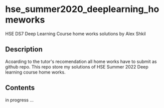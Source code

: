 # hse_summer2020_deeplearning_homeworks
HSE DS7 Deep Learning Course home works solutions by Alex Shkil

## Description
Acoarding to the tutor's recomendation all home works have to submit as github repo. This repo store my solutions of HSE Summer 2022 Deep learning course home works.

## Contents
in progress ...
